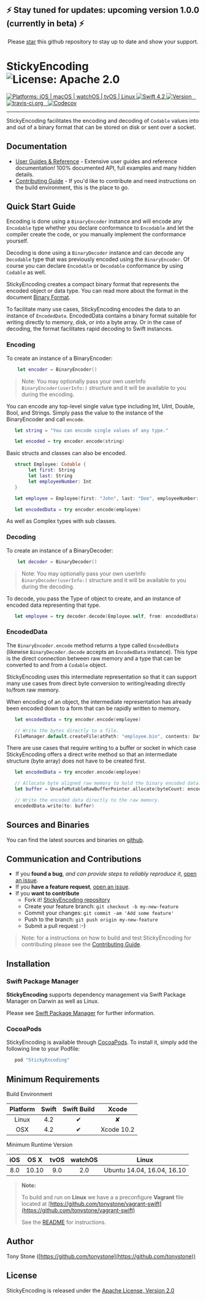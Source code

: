 ## ⚡️ Stay tuned for updates: upcoming version 1.0.0 (currently in beta) ⚡️
<p align="center">Please <a href="https://github.com/tonystone/tracelog/stargazers">star</a> this github repository to stay up to date and show your support.</p>

# StickyEncoding ![License: Apache 2.0](https://img.shields.io/badge/License-Apache%202.0-lightgray.svg?style=flat)

<a href="https://github.com/stickytools/sticky-encoding/" target="_blank">
   <img src="https://img.shields.io/badge/platforms-iOS%20%7C%20macOS%20%7C%20watchOS%20%7C%20tvOS%20%7C%20Linux%20-lightgray.svg?style=flat" alt="Platforms: iOS | macOS | watchOS | tvOS | Linux" />
</a>
<a href="https://github.com/stickytools/sticky-encoding/" target="_blank">
   <img src="https://img.shields.io/badge/Swift-4.2-orange.svg?style=flat" alt="Swift 4.2">
</a>
<a href="http://cocoadocs.org/docsets/StickyEncoding" target="_blank">
   <img src="https://img.shields.io/cocoapods/v/StickyEncoding.svg?style=flat" alt="Version"/>
</a>
<a href="https://travis-ci.org/stickytools/sticky-encoding" target="_blank">
  <img src="https://travis-ci.org/stickytools/sticky-encoding.svg?branch=master" alt="travis-ci.org" />
</a>
<a href="https://codecov.io/gh/stickytools/sticky-encoding" target="_blank">
  <img src="https://codecov.io/gh/stickytools/sticky-encoding/branch/master/graph/badge.svg" alt="Codecov" />
</a>

---
StickyEncoding facilitates the encoding and decoding of `Codable` values into and out of a binary
format that can be stored on disk or sent over a socket.

## Documentation

* [User Guides & Reference](https://stickytools.io/sticky-encoding) - Extensive user guides and reference documentation!  100% documented API, full examples and many hidden details.
* [Contributing Guide](CONTRIBUTING.md) - If you'd like to contribute and need instructions on the build environment, this is the place to go.

## Quick Start Guide

Encoding is done using a `BinaryEncoder` instance and will encode any `Encodable` type whether you declare conformance to `Encodable` and let the compiler create the code, or you manually implement the conformance yourself.

Decoding is done using a `BinaryDecoder` instance and can decode any `Decodable` type that was previously encoded using the `BinaryEncoder`. Of course you can declare `Encodable` or `Decodable` conformance by using `Codable` as well.

StickyEncoding creates a compact binary format that represents the encoded object or data type.  You can read more about the format in the document [Binary Format](Sources/Documentation/Sections/Binary&#32;Format.md).

To facilitate many use cases, StickyEncoding encodes the data to an instance of `EncodedData`.  EncodedData contains a binary format suitable
for writing directly to memory, disk, or into a byte array. Or in the case of decoding, the format facilitates rapid decoding to Swift instances.

### Encoding

To create an instance of a BinaryEncoder:
```Swift
    let encoder = BinaryEncoder()
```

> Note: You may optionally pass your own userInfo `BinaryEncoder(userInfo:)` structure and it will be available to you during the encoding.

You can encode any top-level single value type including Int,
UInt, Double, Bool, and Strings. Simply pass the value to the instance
of the BinaryEncoder and call `encode`.
```Swift
   let string = "You can encode single values of any type."

   let encoded = try encoder.encode(string)
```
Basic structs and classes can also be encoded.
```Swift
   struct Employee: Codable {
        let first: String
        let last: String
        let employeeNumber: Int
   }

   let employee = Employee(first: "John", last: "Doe", employeeNumber: 2345643)

   let encodedData = try encoder.encode(employee)
```
As well as Complex types with sub classes.

### Decoding

To create an instance of a BinaryDecoder:
```Swift
    let decoder = BinaryDecoder()
```

> Note: You may optionally pass your own userInfo `BinaryDecoder(userInfo:)` structure and it will be available to you during the decoding.

To decode, you pass the Type of object to create, and an instance of encoded data representing that type.
```Swift
   let employee = try decoder.decode(Employee.self, from: encodedData)
```

### EncodedData

The `BinaryEncoder.encode` method returns a type called `EncodedData` (likewise `BinaryDecoder.decode` accepts an `EncodedData` instance).   This type is the direct connection between raw memory and a type that can be converted to and from a `Codable` object.

StickyEncoding uses this intermediate representation so that it can support many use cases from direct byte conversion to writing/reading directly to/from raw memory.

When encoding of an object, the intermediate representation has already been
encoded down to a form that can be rapidly written to memory.
```Swift
   let encodedData = try encoder.encode(employee)

   // Write the bytes directly to a file.
   FileManager.default.createFile(atPath: "employee.bin", contents: Data(encodedData))
```
There are use cases that require writing to a buffer or socket in which case StickyEncoding offers a direct write method so that an intermediate structure (byte array) does not have to be created first.
```Swift
   let encodedData = try encoder.encode(employee)

   // Allocate byte aligned raw memory to hold the binary encoded data.
   let buffer = UnsafeMutableRawBufferPointer.allocate(byteCount: encodedData.byteCount, alignment: MemoryLayout<UInt8>.alignment)

   // Write the encoded data directly to the raw memory.
   encodedData.write(to: buffer)
```

## Sources and Binaries

You can find the latest sources and binaries on [github](https://github.com/stickytools/sticky-encoding).

## Communication and Contributions

- If you **found a bug**, _and can provide steps to reliably reproduce it_, [open an issue](https://github.com/stickytools/sticky-encoding/issues).
- If you **have a feature request**, [open an issue](https://github.com/stickytools/sticky-encoding/issues).
- If you **want to contribute**
   - Fork it! [StickyEncoding repository](https://github.com/stickytools/sticky-encoding)
   - Create your feature branch: `git checkout -b my-new-feature`
   - Commit your changes: `git commit -am 'Add some feature'`
   - Push to the branch: `git push origin my-new-feature`
   - Submit a pull request :-)

> Note: for a instructions on how to build and test StickyEncoding for contributing please see the [Contributing Guide](CONTRIBUTING.md).


## Installation

### Swift Package Manager

**StickyEncoding** supports dependency management via Swift Package Manager on Darwin as well as Linux.

Please see [Swift Package Manager](https://swift.org/package-manager/#conceptual-overview) for further information.

### CocoaPods

StickyEncoding is available through [CocoaPods](http://cocoapods.org). To install it, simply add the following line to your Podfile:

```ruby
   pod "StickyEncoding"
```
## Minimum Requirements

Build Environment

| Platform | Swift | Swift Build | Xcode |
|:--------:|:-----:|:----------:|:------:|
| Linux    | 4.2 | &#x2714; | &#x2718; |
| OSX      | 4.2 | &#x2714; | Xcode 10.2 |

Minimum Runtime Version

| iOS |  OS X | tvOS | watchOS | Linux |
|:---:|:-----:|:----:|:-------:|:------------:|
| 8.0 | 10.10 | 9.0  |   2.0   | Ubuntu 14.04, 16.04, 16.10 |

> **Note:**
>
> To build and run on **Linux** we have a a preconfigure **Vagrant** file located at [https://github.com/tonystone/vagrant-swift](https://github.com/tonystone/vagrant-swift)
>
> See the [README](https://github.com/tonystone/vagrant-swift/blob/master/README.md) for instructions.
>

## Author

Tony Stone ([https://github.com/tonystone](https://github.com/tonystone))

## License

StickyEncoding is released under the [Apache License, Version 2.0](http://www.apache.org/licenses/LICENSE-2.0.html)
